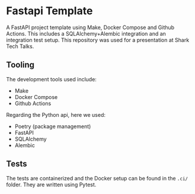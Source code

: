# Fastapi Template

A FastAPI project template using Make, Docker Compose and Github Actions.
This includes a SQLAlchemy+Alembic integration and an integration test setup.
This repository was used for a presentation at Shark Tech Talks.


## Tooling

The development tools used include:
- Make
- Docker Compose
- Github Actions

Regarding the Python api, here we used:
- Poetry (package management)
- FastAPI
- SQLAlchemy
- Alembic


## Tests

The tests are containerized and the Docker setup can be found in the `.ci/` folder.
They are written using Pytest.

